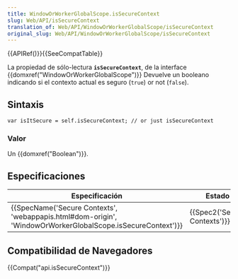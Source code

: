 ```yaml
---
title: WindowOrWorkerGlobalScope.isSecureContext
slug: Web/API/isSecureContext
translation_of: Web/API/WindowOrWorkerGlobalScope/isSecureContext
original_slug: Web/API/WindowOrWorkerGlobalScope/isSecureContext
---
```


{{APIRef()}}{{SeeCompatTable}}

La propiedad de sólo-lectura **`isSecureContext`**, de la interface {{domxref("WindowOrWorkerGlobalScope")}} Devuelve un booleano indicando si el contexto actual es seguro (`true`) or not (`false`).

## Sintaxis

```
var isItSecure = self.isSecureContext; // or just isSecureContext
```

### Valor

Un {{domxref("Boolean")}}.

## Especificaciones

| Especificación                                                                                                                               | Estado                               | Comentario          |
| -------------------------------------------------------------------------------------------------------------------------------------------- | ------------------------------------ | ------------------- |
| {{SpecName('Secure Contexts', 'webappapis.html#dom-origin', 'WindowOrWorkerGlobalScope.isSecureContext')}} | {{Spec2('Secure Contexts')}} | Definición inicial. |

## Compatibilidad de Navegadores

{{Compat("api.isSecureContext")}}
